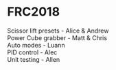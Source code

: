 # FRC2018

Scissor lift presets - Alice & Andrew \
Power Cube grabber - Matt & Chris \
Auto modes - Luann \
PID control - Alec \
Unit testing - Allen 